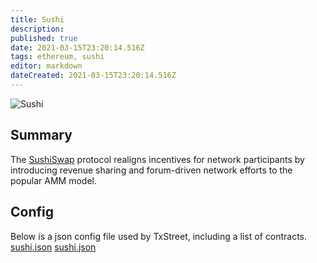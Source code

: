 ```yaml
---
title: Sushi
description:
published: true
date: 2021-03-15T23:20:14.516Z
tags: ethereum, sushi
editor: markdown
dateCreated: 2021-03-15T23:20:14.516Z
---
```


![Sushi](https://txstreet.com/static/img/singles/house_logos/sushi.png)

## Summary

The <a href="https://sushi.com/" target="_blank">SushiSwap</a> protocol realigns incentives for network participants by introducing revenue sharing and forum-driven network efforts to the popular AMM model.

## Config

Below is a json config file used by TxStreet, including a list of contracts. [sushi.json](/ethereum/houses/sushi.json) [sushi.json](/ethereum/houses/sushi.json)